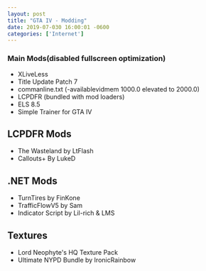 ```yaml
--- 
layout: post
title: "GTA IV - Modding"
date: 2019-07-030 16:00:01 -0600
categories: ['Internet']
---
```


### Main Mods(disabled fullscreen optimization)
* XLiveLess
* Title Update Patch 7
* commanline.txt (-availablevidmem 1000.0 elevated to 2000.0)
* LCPDFR (bundled with mod loaders)
* ELS 8.5
* Simple Trainer for GTA IV
## LCPDFR Mods
* The Wasteland by LtFlash 
* Callouts+ By LukeD
## .NET Mods
* TurnTires by FinKone
* TrafficFlowV5 by Sam
* Indicator Script by Lil-rich & LMS
## Textures 
* Lord Neophyte's HQ Texture Pack
* Ultimate NYPD Bundle by IronicRainbow
